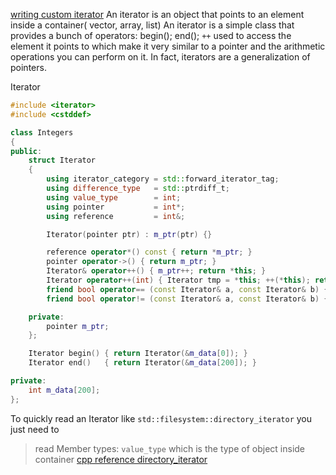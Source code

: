 [writing custom iterator](https://internalpointers.com/post/writing-custom-iterators-modern-cpp)
An iterator is an object that points to an element inside a container( vector, array, list)
An iterator is a simple class that provides a bunch of operators: begin(); end(); `++` used to access the element it points to
which make it very similar to a pointer and the arithmetic operations you can perform on it. In fact, iterators are a generalization of pointers.

Iterator

```cpp
#include <iterator>
#include <cstddef>

class Integers
{
public:
    struct Iterator 
    {
        using iterator_category = std::forward_iterator_tag;
        using difference_type   = std::ptrdiff_t;
        using value_type        = int;
        using pointer           = int*;
        using reference         = int&;

        Iterator(pointer ptr) : m_ptr(ptr) {}

        reference operator*() const { return *m_ptr; }
        pointer operator->() { return m_ptr; }
        Iterator& operator++() { m_ptr++; return *this; }  
        Iterator operator++(int) { Iterator tmp = *this; ++(*this); return tmp; }
        friend bool operator== (const Iterator& a, const Iterator& b) { return a.m_ptr == b.m_ptr; };
        friend bool operator!= (const Iterator& a, const Iterator& b) { return a.m_ptr != b.m_ptr; };  

    private:
        pointer m_ptr;
    };

    Iterator begin() { return Iterator(&m_data[0]); }
    Iterator end()   { return Iterator(&m_data[200]); }

private:
    int m_data[200];
};
```

To quickly read an Iterator like `std::filesystem::directory_iterator` you just need to 
>read Member types:  `value_type` which is the type of object inside container
[cpp reference directory_iterator](https://en.cppreference.com/w/cpp/filesystem/directory_iterator)